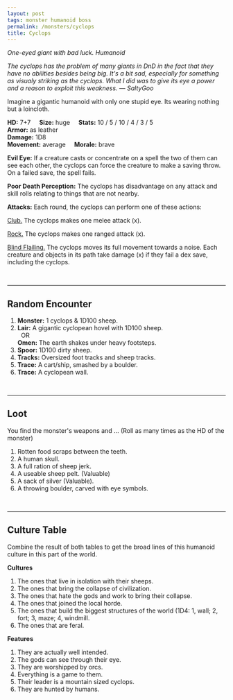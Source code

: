 ```yaml
---
layout: post
tags: monster humanoid boss
permalink: /monsters/cyclops
title: Cyclops
---
```


*One-eyed giant with bad luck. Humanoid*

<span class="alchemy"> *The cyclops has the problem of many giants in DnD in the fact that they have no abilities besides being big. It's a bit sad, especially for something as visualy striking as the cyclops. What I did was to give its eye a power and a reason to exploit this weakness. — SaltyGoo* </span>

Imagine a gigantic humanoid with only one stupid eye. Its wearing nothing but a loincloth.

**HD:** 7+7  &nbsp; &nbsp;  **Size:** huge &nbsp; &nbsp; **Stats:** 10 / 5 / 10 / 4 / 3 / 5  <br>
**Armor:** as leather <br>
**Damage:** 1D8 <br>
**Movement:** average &nbsp; &nbsp; **Morale:** brave <br>

**Evil Eye:** If a creature casts or concentrate on a spell the two of them can see each other, the cyclops can force the creature to make a saving throw. On a failed save, the spell fails.

**Poor Death Perception:** The cyclops has disadvantage on any attack and skill rolls relating to things that are not nearby.

**Attacks:** Each round, the cyclops can perform one of these actions:

<ins>Club.</ins> The cyclops makes one melee attack (x).

<ins>Rock.</ins> The cyclops makes one ranged attack (x).

<ins>Blind Flailing.</ins> The cyclops moves its full movement towards a noise. Each creature and objects in its path take damage (x) if they fail a dex save, including the cyclops.

<br>

---

## Random Encounter

1. **Monster:** 1 cyclops & 1D100 sheep.
1. **Lair:** A gigantic cyclopean hovel with 1D100 sheep. <br>	&nbsp; OR <br>	**Omen:** The earth shakes under heavy footsteps.
1. **Spoor:** 1D100 dirty sheep.
1. **Tracks:** Oversized foot tracks and sheep tracks.
1. **Trace:** A cart/ship, smashed by a boulder.
1. **Trace:** A cyclopean wall.

<br>

---

## Loot

You find the monster's weapons and ... (Roll as many times as the HD of the monster)

1. Rotten food scraps between the teeth.
1. A human skull.
1. A full ration of sheep jerk.
1. A useable sheep pelt. (Valuable)
1. A sack of silver (Valuable).
1. A throwing boulder, carved with eye symbols.

<br>

---

## Culture Table

Combine the result of both tables to get the broad lines of this humanoid culture in this part of the world.

**Cultures**
1. The ones that live in isolation with their sheeps.
1. The ones that bring the collapse of civilization. 
1. The ones that hate the gods and work to bring their collapse.
1. The ones that joined the local horde.
1. The ones that build the biggest structures of the world (1D4: 1, wall; 2, fort; 3, maze; 4, windmill.
1. The ones that are feral.

**Features**
1. They are actually well intended.
1. The gods can see through their eye.
1. They are worshipped by orcs.
1. Everything is a game to them.
1. Their leader is a mountain sized cyclops.
1. They are hunted by humans.
